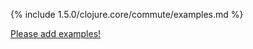 {% include 1.5.0/clojure.core/commute/examples.md %}

[Please add examples!](https://github.com/arrdem/grimoire/edit/master/_includes/1.6.0/clojure.core/commute/examples.md)
